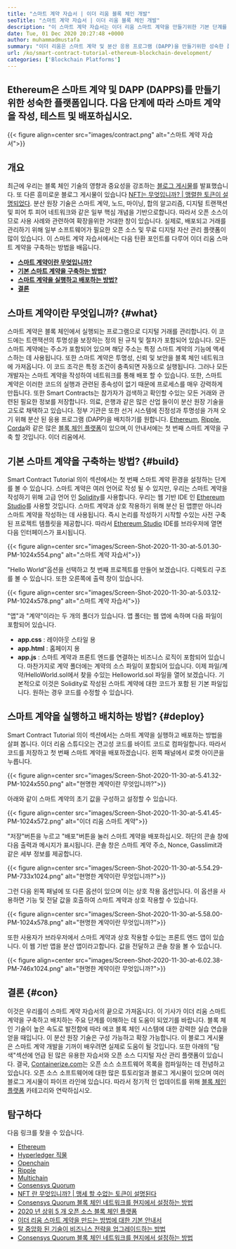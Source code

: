 ```yaml
---
title: "스마트 계약 자습서 | 이더 리움 블록 체인 개발" 
seoTitle: "스마트 계약 자습서 | 이더 리움 블록 체인 개발" 
description: "이 스마트 계약 자습서는 이더 리움 스마트 계약을 만들기위한 기본 단계를 자세히 설명합니다. 이더 리움은 오픈 소스, 안전한 분산 블록 체인 네트워크입니다." 
date: Tue, 01 Dec 2020 20:27:48 +0000
author: muhammadmustafa
summary: "이더 리움은 스마트 계약 및 분산 응용 프로그램 (DAPP)을 만들기위한 성숙한 플랫폼입니다. 다음 단계에 따라 스마트 계약을 작성, 테스트 및 배포하십시오." 
url: /ko/smart-contract-tutorial-ethereum-blockchain-development/
categories: ['Blockchain Platforms']
---
```


## Ethereum은 스마트 계약 및 DAPP (DAPPS)를 만들기위한 성숙한 플랫폼입니다. 다음 단계에 따라 스마트 계약을 작성, 테스트 및 배포하십시오.

{{< figure align=center src="images/contract.png" alt="스마트 계약 자습서">}}


## 개요
최근에 우리는 블록 체인 기술의 영향과 중요성을 강조하는 [블로그 게시물][1]를 발표했습니다. 또 다른 흥미로운 블로그 게시물이 있습니다 [NFT는 무엇입니까? | 맹렬한 토큰이 설명되었다][2]. 분산 원장 기술은 스마트 계약, 노드, 마이닝, 합의 알고리즘, 디지털 트랜잭션 및 피어 투 피어 네트워크와 같은 일부 핵심 개념을 기반으로합니다. 따라서 오픈 소스이므로 사용 사례와 관련하여 확장을위한 거대한 창이 있습니다. 실제로, 배포되고 거래를 관리하기 위해 일부 소프트웨어가 필요한 오픈 소스 및 무료 디지털 자산 관리 플랫폼이 많이 있습니다.
이 스마트 계약 자습서에서는 다음 탄환 포인트를 다루어 이더 리움 스마트 계약을 구축하는 방법을 배웁니다.
* [ **스마트 계약이란 무엇입니까?** ][3]
* [ **기본 스마트 계약을 구축하는 방법?** ][4]
* [ **스마트 계약을 실행하고 배포하는 방법?** ][5]
* [ **결론** ][6]

## 스마트 계약이란 무엇입니까? {#what}

스마트 계약은 블록 체인에서 실행되는 프로그램으로 디지털 거래를 관리합니다. 이 코드에는 트랜잭션의 투명성을 보장하는 정의 된 규칙 및 절차가 포함되어 있습니다. 모든 스마트 계약에는 주소가 포함되어 있으며 해당 주소는 특정 스마트 계약의 기능에 액세스하는 데 사용됩니다. 또한 스마트 계약은 투명성, 신뢰 및 보안을 블록 체인 네트워크에 가져옵니다. 이 코드 조각은 특정 조건이 충족되면 자동으로 실행됩니다.
그러나 모든 개발자는 스마트 계약을 작성하여 네트워크를 통해 배포 할 수 있습니다. 또한, 스마트 계약은 이러한 코드의 실행과 관련된 종속성이 없기 때문에 프로세스를 매우 강력하게 만듭니다. 또한 Smart Contracts는 참가자가 검색하고 확인할 수있는 모든 거래와 관련된 필요한 정보를 저장합니다. 의료, 은행과 같은 많은 산업 들이이 분산 원장 기술을 고도로 채택하고 있습니다. 정부 기관은 또한 선거 시스템에 진정성과 투명성을 가져 오기 위해 분산 된 응용 프로그램 (DAPP)을 배치하기를 원합니다. [Ethereum][8], [Ripple][9], [Corda][10]와 같은 많은 [블록 체인 플랫폼][7]이 있으며,이 안내서에는 첫 번째 스마트 계약을 구축 할 것입니다. 이더 리움에서.

## 기본 스마트 계약을 구축하는 방법? {#build}

Smart Contract Tutorial 의이 섹션에서는 첫 번째 스마트 계약 환경을 설정하는 단계를 볼 수 있습니다.
스마트 계약은 여러 언어로 작성 될 수 있지만, 우리는 스마트 계약을 작성하기 위해 고급 언어 인 [Solidity][11]를 사용합니다.
우리는 웹 기반 IDE 인 [Ethereum Studio][12]를 사용할 것입니다. 스마트 계약과 상호 작용하기 위해 분산 된 앱뿐만 아니라 스마트 계약을 작성하는 데 사용됩니다. 즉시 논리를 작성하기 시작할 수있는 사전 구축 된 프로젝트 템플릿을 제공합니다.
따라서 [Ethereum Studio][12] IDE를 브라우저에 열면 다음 인터페이스가 표시됩니다.

{{< figure align=center src="images/Screen-Shot-2020-11-30-at-5.01.30-PM-1024x554.png" alt="스마트 계약 자습서">}}

"Hello World"옵션을 선택하고 첫 번째 프로젝트를 만들어 보겠습니다. 디렉토리 구조를 볼 수 있습니다. 또한 오른쪽에 출력 창이 있습니다.

{{< figure align=center src="images/Screen-Shot-2020-11-30-at-5.03.12-PM-1024x578.png" alt="스마트 계약 자습서">}}

"앱"과 "계약"이라는 두 개의 폴더가 있습니다.
앱 폴더는 웹 앱에 속하며 다음 파일이 포함되어 있습니다.
* **app.css** : 레이아웃 스타일 용
* **app.html** : 홈페이지 용
* **app.js** : 스마트 계약과 프론트 엔드를 연결하는 비즈니스 로직이 포함되어 있습니다.
마찬가지로 계약 폴더에는 계약의 소스 파일이 포함되어 있습니다.
이제 파일/계약/HelloWorld.sol에서 찾을 수있는 Helloworld.sol 파일을 열어 보겠습니다. 기본적으로 이것은 Solidity로 작성된 스마트 계약에 대한 코드가 포함 된 기본 파일입니다. 원하는 경우 코드를 수정할 수 있습니다.

## 스마트 계약을 실행하고 배치하는 방법? {#deploy}

Smart Contract Tutorial 의이 섹션에서는 스마트 계약을 실행하고 배포하는 방법을 살펴 봅니다. 이더 리움 스튜디오는 견고성 코드를 바이트 코드로 컴파일합니다. 따라서 코드를 저장하고 첫 번째 스마트 계약을 배포하겠습니다.
왼쪽 패널에서 로켓 아이콘을 누릅니다.

{{< figure align=center src="images/Screen-Shot-2020-11-30-at-5.41.32-PM-1024x550.png" alt="현명한 계약이란 무엇입니까?">}}

아래와 같이 스마트 계약의 초기 값을 구성하고 설정할 수 있습니다.

{{< figure align=center src="images/Screen-Shot-2020-11-30-at-5.41.45-PM-1024x572.png" alt="이더 리움 스마트 계약">}}

"저장"버튼을 누르고 "배포"버튼을 눌러 스마트 계약을 배포하십시오. 하단의 콘솔 창에 다음 출력과 메시지가 표시됩니다. 콘솔 창은 스마트 계약 주소, Nonce, Gasslimit과 같은 세부 정보를 제공합니다.

{{< figure align=center src="images/Screen-Shot-2020-11-30-at-5.54.29-PM-733x1024.png" alt="현명한 계약이란 무엇입니까?">}}

그런 다음 왼쪽 패널에 또 다른 옵션이 있으며 이는 상호 작용 옵션입니다. 이 옵션을 사용하면 기능 및 전달 값을 호출하여 스마트 계약과 상호 작용할 수 있습니다.

{{< figure align=center src="images/Screen-Shot-2020-11-30-at-5.58.00-PM-1024x578.png" alt="현명한 계약이란 무엇입니까?">}}

또한 사용자가 브라우저에서 스마트 계약과 상호 작용할 수있는 프론트 엔드 앱이 있습니다. 이 웹 기반 앱을 분산 앱이라고합니다. 값을 전달하고 콘솔 창을 볼 수 있습니다.

{{< figure align=center src="images/Screen-Shot-2020-11-30-at-6.02.38-PM-746x1024.png" alt="현명한 계약이란 무엇입니까?">}}


## 결론 {#con}

이것은 우리를이 스마트 계약 자습서의 끝으로 가져옵니다. 이 기사가 이더 리움 스마트 계약을 구축하고 배치하는 주요 단계를 이해하는 데 도움이 되었기를 바랍니다. 블록 체인 기술이 높은 속도로 발전함에 따라 에코 블록 체인 시스템에 대한 강력한 실습 연습을 얻을 때입니다. 이 분산 원장 기술은 구성 가능하고 확장 가능합니다. 이 블로그 게시물은 스마트 계약 개발을 기꺼이 배우려면 실제로 도움이 될 것입니다. 또한 아래의 "탐색"섹션에 언급 된 많은 유용한 자습서와 오픈 소스 디지털 자산 관리 플랫폼이 있습니다.
결국, [Containerize.com][13]는 오픈 소스 소프트웨어 목록을 컴파일하는 데 전념하고 있습니다. 오픈 소스 소프트웨어에 대한 많은 튜토리얼과 블로그 게시물이 있으며 여러 블로그 게시물이 파이프 라인에 있습니다. 따라서 정기적 인 업데이트를 위해 [블록 체인 플랫폼][7] 카테고리와 연락하십시오.

## 탐구하다
다음 링크를 찾을 수 있습니다.
  * [Ethereum][8]
  * [Hyperledger 직물][14]
  * [Openchain][15]
  * [Ripple][16]
  * [Multichain][17]
  * [Consensys Quorum][18]
  * [NFT 란 무엇입니까? | 맹세 할 수없는 토큰이 설명된다][2]
  * [Consensys Quorum 블록 체인 네트워크를 현지에서 설정하는 방법][19]
  * [2020 년 상위 5 개 오픈 소스 블록 체인 플랫폼][20]
  * [이더 리움 스마트 계약을 만드는 방법에 대한 기본 안내서][21]
  * [탈 중앙화 된 기술이 비즈니스 전략을 업그레이드하는 방법][22]
  * [Consensys Quorum 블록 체인 네트워크를 현지에서 설정하는 방법][19]



[1]: https://blog.containerize.com/2020/11/27/how-blockchain-technology-can-upgrade-your-business-strategy/
[2]: https://blog.containerize.com/blockchain-platforms/what-is-nft-non-fungible-tokens-explained/
[3]: #what
[4]: #build
[5]: #deploy
[6]: #con
[7]: https://products.containerize.com/blockchain-platforms/
[8]: https://products.containerize.com/blockchain-platforms/ethereum
[9]: https://ripple.com/
[10]: https://www.corda.net/
[11]: https://docs.soliditylang.org/en/v0.7.4/
[12]: https://studio.ethereum.org/
[13]: https://www.containerize.com/
[14]: https://products.containerize.com/blockchain-platforms/hyperledger-fabric
[15]: https://products.containerize.com/blockchain-platforms/openchain
[16]: https://products.containerize.com/blockchain-platforms/ripple
[17]: https://products.containerize.com/blockchain-platforms/multichain
[18]: https://products.containerize.com/blockchain-platforms/consensys-quorum
[19]: https://blog.containerize.com/blockchain-platforms/how-to-setup-consensys-quorum-blockchain-network-locally/
[20]: https://blog.containerize.com/blockchain-platforms/top-5-open-source-blockchain-platforms-in-2020/
[21]: https://blog.containerize.com/
[22]: https://blog.containerize.com/2020/11/27/how-decentralized-technology-upgrades-your-business-strategy/
